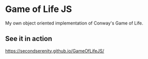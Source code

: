 # Game of Life JS

My own object oriented implementation of Conway's Game of Life.

## See it in action
https://secondserenity.github.io/GameOfLifeJS/
